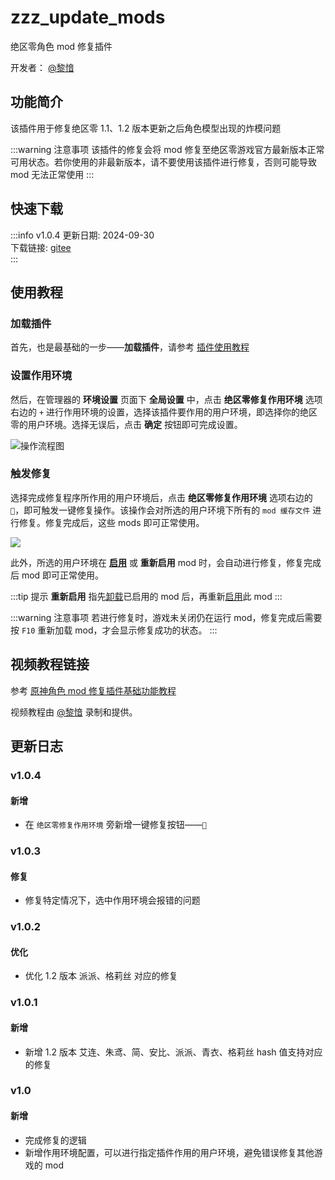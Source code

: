 # zzz_update_mods
绝区零角色 mod 修复插件

开发者： [@黎愔](/contribution)

## 功能简介

该插件用于修复绝区零 1.1、1.2 版本更新之后角色模型出现的炸模问题

:::warning 注意事项
该插件的修复会将 mod 修复至绝区零游戏官方最新版本正常可用状态。若你使用的非最新版本，请不要使用该插件进行修复，否则可能导致 mod 无法正常使用
:::

## 快速下载

:::info v1.0.4
更新日期:  2024-09-30<br/>
下载链接: [gitee](https://gitee.com/ticca/d3dx-skin-manage/releases/download/plugins/zzz_update_mods_v1.0.4.zip) <br/>
:::

## 使用教程

### 加载插件
首先，也是最基础的一步——**加载插件**，请参考 [插件使用教程](/help/tutorial-plugins)

### 设置作用环境
然后，在管理器的 **环境设置** 页面下 **全局设置** 中，点击 **绝区零修复作用环境** 选项右边的 `+` 进行作用环境的设置，选择该插件要作用的用户环境，即选择你的绝区零的用户环境。选择无误后，点击 **确定** 按钮即可完成设置。

![操作流程图](/static/image/2b964235.png)

### 触发修复
选择完成修复程序所作用的用户环境后，点击 **绝区零修复作用环境** 选项右边的 `🔨`，即可触发一键修复操作。该操作会对所选的用户环境下所有的 `mod 缓存文件` 进行修复。修复完成后，这些 mods 即可正常使用。

![](/static/image/cd2881ff.png)

此外，所选的用户环境在 **[启用](/help/tutorial-modules#启用和切换模组)** 或 **重新启用** mod 时，会自动进行修复，修复完成后 mod 即可正常使用。

:::tip 提示
**重新启用** 指先[卸载](/help/tutorial-modules#卸载模组)已启用的 mod 后，再重新[启用](/help/tutorial-modules#启用和切换模组)此 mod
:::

:::warning 注意事项
若进行修复时，游戏未关闭仍在运行 mod，修复完成后需要按 `F10` 重新加载 mod，才会显示修复成功的状态。
:::

## 视频教程链接

参考 [原神角色 mod 修复插件基础功能教程](https://www.bilibili.com/video/BV1vi421R7d2) 

视频教程由 [@黎愔](/contribution) 录制和提供。

## 更新日志

### v1.0.4
#### 新增
- 在 `绝区零修复作用环境` 旁新增一键修复按钮——`🔨`

### v1.0.3
#### 修复
- 修复特定情况下，选中作用环境会报错的问题

### v1.0.2
#### 优化
- 优化 1.2 版本 派派、格莉丝 对应的修复

### v1.0.1
#### 新增
- 新增 1.2 版本 艾连、朱鸢、简、安比、派派、青衣、格莉丝 hash 值支持对应的修复

### v1.0
#### 新增
- 完成修复的逻辑
- 新增作用环境配置，可以进行指定插件作用的用户环境，避免错误修复其他游戏的 mod